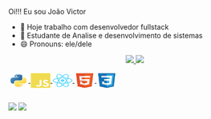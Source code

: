Oi!!! Eu sou João Victor 

- 🔭 Hoje trabalho com desenvolvedor fullstack
- 🌱 Estudante de Analise e desenvolvimento de sistemas 
- 😄 Pronouns: ele/dele

<div align="center">
  <a href="https://jvborges25.github.io/">
  <img height="180em" src="https://github-readme-stats.vercel.app/api?username=jvborges25&show_icons=true&theme=dracula&include_all_commits=true&count_private=true"/>
  <img height="180em" src="https://github-readme-stats.vercel.app/api/top-langs/?username=jvborges25&layout=compact&langs_count=7&theme=dracula"/>
</div>

<div style="display: inline_block"><br>
  <img align="center" alt="jv-Python" height="30" width="40" src="https://raw.githubusercontent.com/devicons/devicon/master/icons/python/python-original.svg">
  <img align="center" alt="jv-Js" height="30" width="40" src="https://raw.githubusercontent.com/devicons/devicon/master/icons/javascript/javascript-plain.svg">
  <img align="center" alt="jv-React" height="30" width="40" src="https://raw.githubusercontent.com/devicons/devicon/master/icons/react/react-original.svg">
  <img align="center" alt="jv-HTML" height="30" width="40" src="https://raw.githubusercontent.com/devicons/devicon/master/icons/html5/html5-original.svg">
  <img align="center" alt="jv-CSS" height="30" width="40" src="https://raw.githubusercontent.com/devicons/devicon/master/icons/css3/css3-original.svg">         
</div>

 ##
 
<div> 
   <a href="https://www.linkedin.com/in/jo%C3%A3o-victor-borges-08105616b/" target="_blank"><img src="https://img.shields.io/badge/-LinkedIn-%230077B5?style=for-the-badge&logo=linkedin&logoColor=white" target="_blank"></a> 
  <a href="https://www.instagram.com/jvborges25/" target="_blank"><img src="https://img.shields.io/badge/-Instagram-%23E4405F?style=for-the-badge&logo=instagram&logoColor=white" target="_blank"></a>
</div>
